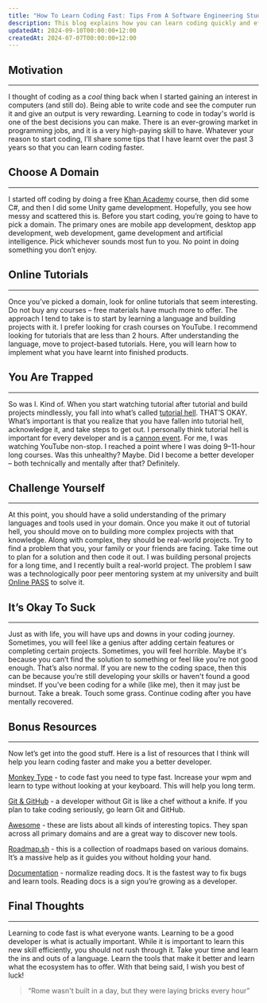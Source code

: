 ```yaml
---
title: "How To Learn Coding Fast: Tips From A Software Engineering Student."
description: This blog explains how you can learn coding quickly and effectively along with tips on how to grow as a developer.
updatedAt: 2024-09-10T00:00:00+12:00
createdAt: 2024-07-07T00:00:00+12:00
---
```


## Motivation

---

I thought of coding as a _cool_ thing back when I started gaining an interest in computers (and still do). Being able to write code and see the computer run it and give an output is very rewarding. Learning to code in today's world is one of the best decisions you can make. There is an ever-growing market in programming jobs, and it is a very high-paying skill to have. Whatever your reason to start coding, I’ll share some tips that I have learnt over the past 3 years so that you can learn coding faster.

## Choose A Domain

---

I started off coding by doing a free [Khan Academy](https://www.khanacademy.org/) course, then did some C#, and then I did some Unity game development. Hopefully, you see how messy and scattered this is. Before you start coding, you’re going to have to pick a domain. The primary ones are mobile app development, desktop app development, web development, game development and artificial intelligence. Pick whichever sounds most fun to you. No point in doing something you don’t enjoy.

## Online Tutorials

---

Once you’ve picked a domain, look for online tutorials that seem interesting. Do not buy any courses – free materials have much more to offer. The approach I tend to take is to start by learning a language and building projects with it. I prefer looking for crash courses on YouTube. I recommend looking for tutorials that are less than 2 hours. After understanding the language, move to project-based tutorials. Here, you will learn how to implement what you have learnt into finished products.

## You Are Trapped

---

So was I. Kind of. When you start watching tutorial after tutorial and build projects mindlessly, you fall into what’s called [tutorial hell](https://www.freecodecamp.org/news/tag/tutorial-hell/). THAT’S OKAY. What’s important is that you realize that you have fallen into tutorial hell, acknowledge it, and take steps to get out. I personally think tutorial hell is important for every developer and is a [cannon event](https://www.collinsdictionary.com/dictionary/english/canon-event). For me, I was watching YouTube non-stop. I reached a point where I was doing 9–11-hour long courses. Was this unhealthy? Maybe. Did I become a better developer – both technically and mentally after that? Definitely.

## Challenge Yourself

---

At this point, you should have a solid understanding of the primary languages and tools used in your domain. Once you make it out of tutorial hell, you should move on to building more complex projects with that knowledge. Along with complex, they should be real-world projects. Try to find a problem that you, your family or your friends are facing. Take time out to plan for a solution and then code it out. I was building personal projects for a long time, and I recently built a real-world project. The problem I saw was a technologically poor peer mentoring system at my university and built [Online PASS](https://www.anav.dev/projects/online-pass) to solve it.

## It’s Okay To Suck

---

Just as with life, you will have ups and downs in your coding journey. Sometimes, you will feel like a genius after adding certain features or completing certain projects. Sometimes, you will feel horrible. Maybe it's because you can’t find the solution to something or feel like you’re not good enough. That’s also normal. If you are new to the coding space, then this can be because you’re still developing your skills or haven't found a good mindset. If you’ve been coding for a while (like me), then it may just be burnout. Take a break. Touch some grass. Continue coding after you have mentally recovered.

## Bonus Resources

---

Now let’s get into the good stuff. Here is a list of resources that I think will help you learn coding faster and make you a better developer.

[Monkey Type](https://monkeytype.com/) - to code fast you need to type fast. Increase your wpm and learn to type without looking at your keyboard. This will help you long term.

[Git & GitHub](https://cs000.dev) - a developer without Git is like a chef without a knife. If you plan to take coding seriously, go learn Git and GitHub.

[Awesome](https://github.com/sindresorhus/awesome) - these are lists about all kinds of interesting topics. They span across all primary domains and are a great way to discover new tools.

[Roadmap.sh](https://roadmap.sh) - this is a collection of roadmaps based on various domains. It’s a massive help as it guides you without holding your hand.

[Documentation](https://guneetsinghtuli.medium.com/why-learning-from-documentation-is-better-than-watching-youtube-tutorial-4e1282132bda) - normalize reading docs. It is the fastest way to fix bugs and learn tools. Reading docs is a sign you’re growing as a developer.

## Final Thoughts

---

Learning to code fast is what everyone wants. Learning to be a good developer is what is actually important. While it is important to learn this new skill efficiently, you should not rush through it. Take your time and learn the ins and outs of a language. Learn the tools that make it better and learn what the ecosystem has to offer. With that being said, I wish you best of luck!

> “Rome wasn't built in a day, but they were laying bricks every hour”
